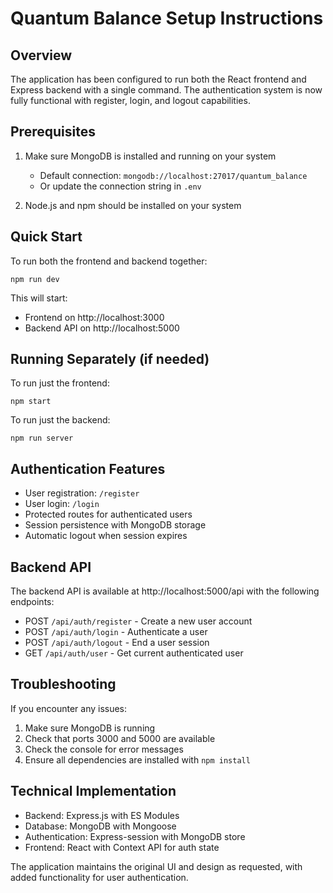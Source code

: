 # Quantum Balance Setup Instructions

## Overview

The application has been configured to run both the React frontend and Express backend with a single command. The authentication system is now fully functional with register, login, and logout capabilities.

## Prerequisites

1. Make sure MongoDB is installed and running on your system
   - Default connection: `mongodb://localhost:27017/quantum_balance`
   - Or update the connection string in `.env`

2. Node.js and npm should be installed on your system

## Quick Start

To run both the frontend and backend together:

```
npm run dev
```

This will start:
- Frontend on http://localhost:3000
- Backend API on http://localhost:5000

## Running Separately (if needed)

To run just the frontend:
```
npm start
```

To run just the backend:
```
npm run server
```

## Authentication Features

- User registration: `/register`
- User login: `/login`
- Protected routes for authenticated users
- Session persistence with MongoDB storage
- Automatic logout when session expires

## Backend API

The backend API is available at http://localhost:5000/api with the following endpoints:

- POST `/api/auth/register` - Create a new user account
- POST `/api/auth/login` - Authenticate a user
- POST `/api/auth/logout` - End a user session
- GET `/api/auth/user` - Get current authenticated user

## Troubleshooting

If you encounter any issues:

1. Make sure MongoDB is running
2. Check that ports 3000 and 5000 are available
3. Check the console for error messages
4. Ensure all dependencies are installed with `npm install`

## Technical Implementation

- Backend: Express.js with ES Modules
- Database: MongoDB with Mongoose
- Authentication: Express-session with MongoDB store
- Frontend: React with Context API for auth state

The application maintains the original UI and design as requested, with added functionality for user authentication. 